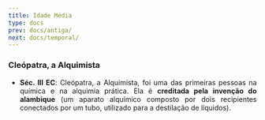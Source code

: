 ```yaml
---
title: Idade Média
type: docs
prev: docs/antiga/
next: docs/temporal/
---
```


<div align="justify">

### Cleópatra, a Alquimista

- **Séc. III EC**: Cleópatra, a Alquimista, foi uma das primeiras pessoas na química e na alquimia prática. Ela é **creditada pela invenção do alambique** (um aparato alquímico composto por dois recipientes conectados por um tubo, utilizado para a destilação de líquidos).

</div>
